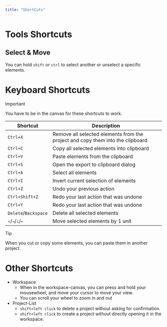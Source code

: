 ```yaml
---
title: "ShortCuts"
---
```


# Tools Shortcuts

## Select & Move

You can hold `shift` or `ctrl` to select another or unselect a specific elements.

# Keyboard Shortcuts

> [!IMPORTANT]
> You have to be in the canvas for these shortcuts to work.

| Shortcut             | Description                                                                    |
|----------------------|--------------------------------------------------------------------------------|
| `Ctrl+X`             | Remove all selected elements from the project and copy them into the clipboard |
| `Ctrl+C`             | Copy all selected elements into clipboard                                      |
| `Ctrl+V`             | Paste elements from the clipboard                                              |
| `Ctrl+S`             | Open the export to clipboard dialog                                            |
| `Ctrl+A`             | Select all elements                                                            |
| `Ctrl+I`             | Invert current selection of elements                                           |
| `Ctrl+Z`             | Undo your previous action                                                      |
| `Ctrl+Shift+Z`       | Redo your last action that was undone                                          |
| `Ctrl+Y`             | Redo your last action that was undone                                          |
| `Delete`/`Backspace` | Delete all selected elements                                                   |
| `↑`/`→`/`↓`/`←`      | Move selected elements by 1 unit                                               |

> [!TIP]
> When you cut or copy some elements, you can paste them in another project.

# Other Shortcuts

- Workspace
  - When in the workspace-canvas, you can press and hold your mousewheel, and move your cursor to move your view.
  - You can scroll your wheel to zoom in and out
- Project-List
  - `shift+left click` to delete a project without asking for confirmation.
  - `shift+left click` to create a project without directly opening it in the workspace.
